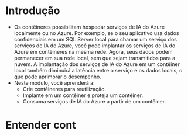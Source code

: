 # Introdução
- Os contêineres possibilitam hospedar serviços de IA do Azure localmente ou no Azure. Por exemplo, se o seu aplicativo usa dados confidenciais em um SQL Server local para chamar um serviço dos serviços de IA do Azure, você pode implantar os serviços de IA do Azure em contêineres na mesma rede. Agora, seus dados podem permanecer em sua rede local, sem que sejam transmitidos para a nuvem. A implantação dos serviços de IA do Azure em um contêiner local também diminuirá a latência entre o serviço e os dados locais, o que pode aprimorar o desempenho.
- Neste módulo, você aprenderá a:
	- Crie contêineres para reutilização.
	- Implante em um contêiner e proteja um contêiner.
	- Consuma serviços de IA do Azure a partir de um contêiner.

# Entender cont